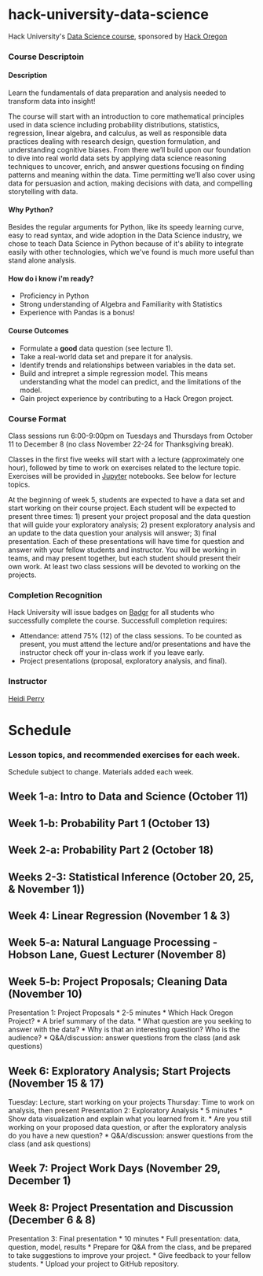 # hack-university-data-science
Hack University's [Data Science course](http://www.hackoregon.org/database-cohort), sponsored by [Hack Oregon](http://hackoregon.org)


### Course Descriptoin

#### Description

Learn the fundamentals of data preparation and analysis needed to transform data into insight!

The course will start with an introduction to core mathematical principles used in data science including probability distributions, statistics, regression, linear algebra, and calculus, as well as responsible data practices dealing with research design, question formulation, and understanding cognitive biases. From there we’ll build upon our foundation to dive into real world data sets by applying data science reasoning techniques to uncover, enrich, and answer questions focusing on finding patterns and meaning within the data. Time permitting we’ll also cover using data for persuasion and action, making decisions with data, and compelling storytelling with data.

#### Why Python?

Besides the regular arguments for Python, like its speedy learning curve, easy to read syntax, and wide adoption in the Data Science industry, we chose to teach Data Science in Python because of it's ability to integrate easily with other technologies, which we've found is much more useful than stand alone analysis.

#### How do i know i'm ready?

* Proficiency in Python
* Strong understanding of Algebra and Familiarity with Statistics
* Experience with Pandas is a bonus!

#### Course Outcomes

* Formulate a **good** data question (see lecture 1).
* Take a real-world data set and prepare it for analysis.
* Identify trends and relationships between variables in the data set.
* Build and intrepret a simple regression model. This means understanding what the model can predict, and the limitations of the model.
* Gain project experience by contributing to a Hack Oregon project.


### Course Format

Class sessions run 6:00-9:00pm on Tuesdays and Thursdays from October 11 to December 8 (no class November 22-24 for Thanksgiving break). 

Classes in the first five weeks will start with a lecture (approximately one hour), followed by time to work on exercises related to the lecture topic. Exercises will be provided in [Jupyter](http://jupyter.org/) notebooks. See below for lecture topics.

At the beginning of week 5, students are expected to have a data set and start working on their course project. Each student will be expected to present three times: 1) present your project proposal and the data question that will guide your exploratory analysis; 2) present exploratory analysis and an update to the data question your analysis will answer; 3) final presentation. Each of these presentations will have time for question and answer with your fellow students and instructor. You will be working in teams, and may present together, but each student should present their own work. At least two class sessions will be devoted to working on the projects. 


### Completion Recognition

Hack University will issue badges on [Badgr](http://info.badgr.io/) for all students who successfully complete the course. Successfull completion requires:
* Attendance: attend 75% (12) of the class sessions. To be counted as present, you must attend the lecture and/or presentations and have the instructor check off your in-class work if you leave early.
* Project presentations (proposal, exploratory analysis, and final).

### Instructor
[Heidi Perry](www.linkedin.com/in/heidiperryphd)


# Schedule
### Lesson topics, and recommended exercises for each week.
Schedule subject to change. Materials added each week.


## Week 1-a: Intro to Data and Science (October 11)

## Week 1-b: Probability Part 1 (October 13)

## Week 2-a: Probability Part 2 (October 18)

## Weeks 2-3: Statistical Inference (October 20, 25, & November 1))

## Week 4: Linear Regression (November 1 & 3)

## Week 5-a: Natural Language Processing - Hobson Lane, Guest Lecturer (November 8)

## Week 5-b: Project Proposals; Cleaning Data (November 10)
Presentation 1: Project Proposals
    * 2-5 minutes
    * Which Hack Oregon Project?
    * A brief summary of the data.
    * What question are you seeking to answer with the data?
    * Why is that an interesting question? Who is the audience?
    * Q&A/discussion: answer questions from the class (and ask questions)

## Week 6: Exploratory Analysis; Start Projects (November 15 & 17)
Tuesday: Lecture, start working on your projects
Thursday: Time to work on analysis, then present
Presentation 2: Exploratory Analysis
    * 5 minutes
    * Show data visualization and explain what you learned from it.
    * Are you still working on your proposed data question, or after the exploratory analysis do you have a new question?
    * Q&A/discussion: answer questions from the class (and ask questions)

## Week 7: Project Work Days (November 29, December 1)

## Week 8: Project Presentation and Discussion (December 6 & 8)
Presentation 3: Final presentation
    * 10 minutes
    * Full presentation: data, question, model, results
    * Prepare for Q&A from the class, and be prepared to take suggestions to improve your project.
    * Give feedback to your fellow students.
    * Upload your project to GitHub repository.
